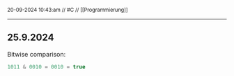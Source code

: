 <sub class="descriptionSection">20-09-2024 10:43:am // #C  // [[Programmierung]]</sub>
____
## 25.9.2024
Bitwise comparison:
```cpp
1011 & 0010 = 0010 = true
```